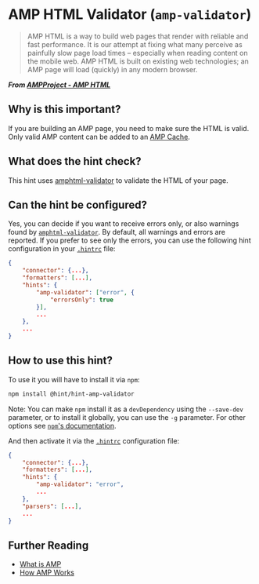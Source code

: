 # AMP HTML Validator (`amp-validator`)

> AMP HTML is a way to build web pages that render with reliable and
fast performance. It is our attempt at fixing what many perceive as
painfully slow page load times – especially when reading content on
the mobile web. AMP HTML is built on existing web technologies; an
AMP page will load (quickly) in any modern browser.

***From [AMPProject - AMP HTML][ampproject]***

## Why is this important?

If you are building an AMP page, you need to make sure the HTML is
valid. Only valid AMP content can be added to an [AMP Cache][amp-cache].

## What does the hint check?

This hint uses [amphtml-validator][amphtml-validator] to validate the
HTML of your page.

## Can the hint be configured?

Yes, you can decide if you want to receive errors only, or also
warnings found by [`amphtml-validator`][amphtml-validator].
By default, all warnings and errors are reported. If you prefer to
see only the errors, you can use the following hint configuration
in your [`.hintrc`][hintrc] file:

```json
{
    "connector": {...},
    "formatters": [...],
    "hints": {
        "amp-validator": ["error", {
            "errorsOnly": true
        }],
        ...
    },
    ...
}
```

## How to use this hint?

To use it you will have to install it via `npm`:

```bash
npm install @hint/hint-amp-validator
```

Note: You can make `npm` install it as a `devDependency` using the
`--save-dev` parameter, or to install it globally, you can use the
`-g` parameter. For other options see [`npm`'s
documentation](https://docs.npmjs.com/cli/install).

And then activate it via the [`.hintrc`][hintrc] configuration file:

```json
{
    "connector": {...},
    "formatters": [...],
    "hints": {
        "amp-validator": "error",
        ...
    },
    "parsers": [...],
    ...
}
```

## Further Reading

* [What is AMP][amp]
* [How AMP Works][amp-works]

<!-- Link labels: -->

[amp-cache]: https://www.ampproject.org/docs/guides/how_cached
[amp-works]: https://www.ampproject.org/learn/about-how/
[amp]: https://www.ampproject.org/learn/overview/
[amphtml-validator]: https://www.npmjs.com/package/amphtml-validator
[ampproject]: https://github.com/ampproject/amphtml
[hintrc]: https://webhint.io/docs/user-guide/further-configuration/hintrc-formats/
